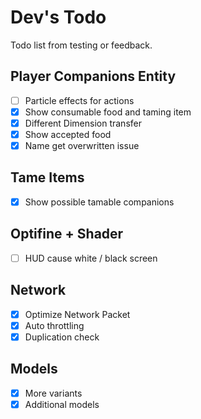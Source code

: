 # Dev's Todo

Todo list from testing or feedback.

## Player Companions Entity

- [ ] Particle effects for actions
- [x] Show consumable food and taming item
- [x] Different Dimension transfer
- [x] Show accepted food
- [x] Name get overwritten issue

## Tame Items

- [x] Show possible tamable companions

## Optifine + Shader

- [ ] HUD cause white / black screen

## Network

- [x] Optimize Network Packet
- [x] Auto throttling
- [x] Duplication check

## Models

- [x] More variants
- [x] Additional models
